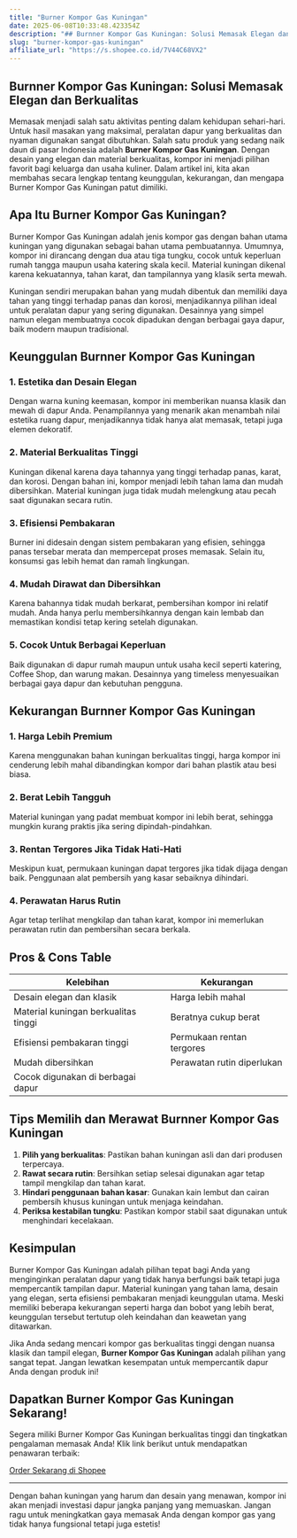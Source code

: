 ```yaml
---
title: "Burner Kompor Gas Kuningan"
date: 2025-06-08T10:33:48.423354Z
description: "## Burnner Kompor Gas Kuningan: Solusi Memasak Elegan dan Berkualitas..."
slug: "burner-kompor-gas-kuningan"
affiliate_url: "https://s.shopee.co.id/7V44C68VX2"
---
```

## Burnner Kompor Gas Kuningan: Solusi Memasak Elegan dan Berkualitas

Memasak menjadi salah satu aktivitas penting dalam kehidupan sehari-hari. Untuk hasil masakan yang maksimal, peralatan dapur yang berkualitas dan nyaman digunakan sangat dibutuhkan. Salah satu produk yang sedang naik daun di pasar Indonesia adalah **Burner Kompor Gas Kuningan**. Dengan desain yang elegan dan material berkualitas, kompor ini menjadi pilihan favorit bagi keluarga dan usaha kuliner. Dalam artikel ini, kita akan membahas secara lengkap tentang keunggulan, kekurangan, dan mengapa Burner Kompor Gas Kuningan patut dimiliki.

## Apa Itu Burner Kompor Gas Kuningan?

Burner Kompor Gas Kuningan adalah jenis kompor gas dengan bahan utama kuningan yang digunakan sebagai bahan utama pembuatannya. Umumnya, kompor ini dirancang dengan dua atau tiga tungku, cocok untuk keperluan rumah tangga maupun usaha katering skala kecil. Material kuningan dikenal karena kekuatannya, tahan karat, dan tampilannya yang klasik serta mewah.

Kuningan sendiri merupakan bahan yang mudah dibentuk dan memiliki daya tahan yang tinggi terhadap panas dan korosi, menjadikannya pilihan ideal untuk peralatan dapur yang sering digunakan. Desainnya yang simpel namun elegan membuatnya cocok dipadukan dengan berbagai gaya dapur, baik modern maupun tradisional.

## Keunggulan Burnner Kompor Gas Kuningan

### 1. Estetika dan Desain Elegan
Dengan warna kuning keemasan, kompor ini memberikan nuansa klasik dan mewah di dapur Anda. Penampilannya yang menarik akan menambah nilai estetika ruang dapur, menjadikannya tidak hanya alat memasak, tetapi juga elemen dekoratif.

### 2. Material Berkualitas Tinggi
Kuningan dikenal karena daya tahannya yang tinggi terhadap panas, karat, dan korosi. Dengan bahan ini, kompor menjadi lebih tahan lama dan mudah dibersihkan. Material kuningan juga tidak mudah melengkung atau pecah saat digunakan secara rutin.

### 3. Efisiensi Pembakaran
Burner ini didesain dengan sistem pembakaran yang efisien, sehingga panas tersebar merata dan mempercepat proses memasak. Selain itu, konsumsi gas lebih hemat dan ramah lingkungan.

### 4. Mudah Dirawat dan Dibersihkan
Karena bahannya tidak mudah berkarat, pembersihan kompor ini relatif mudah. Anda hanya perlu membersihkannya dengan kain lembab dan memastikan kondisi tetap kering setelah digunakan.

### 5. Cocok Untuk Berbagai Keperluan
Baik digunakan di dapur rumah maupun untuk usaha kecil seperti katering, Coffee Shop, dan warung makan. Desainnya yang timeless menyesuaikan berbagai gaya dapur dan kebutuhan pengguna.

## Kekurangan Burnner Kompor Gas Kuningan

### 1. Harga Lebih Premium
Karena menggunakan bahan kuningan berkualitas tinggi, harga kompor ini cenderung lebih mahal dibandingkan kompor dari bahan plastik atau besi biasa.

### 2. Berat Lebih Tangguh
Material kuningan yang padat membuat kompor ini lebih berat, sehingga mungkin kurang praktis jika sering dipindah-pindahkan.

### 3. Rentan Tergores Jika Tidak Hati-Hati
Meskipun kuat, permukaan kuningan dapat tergores jika tidak dijaga dengan baik. Penggunaan alat pembersih yang kasar sebaiknya dihindari.

### 4. Perawatan Harus Rutin
Agar tetap terlihat mengkilap dan tahan karat, kompor ini memerlukan perawatan rutin dan pembersihan secara berkala.

## Pros & Cons Table

| Kelebihan                            | Kekurangan                                  |
|--------------------------------------|--------------------------------------------|
| Desain elegan dan klasik           | Harga lebih mahal                        |
| Material kuningan berkualitas tinggi | Beratnya cukup berat                     |
| Efisiensi pembakaran tinggi        | Permukaan rentan tergores                 |
| Mudah dibersihkan                  | Perawatan rutin diperlukan               |
| Cocok digunakan di berbagai dapur |                                           |

## Tips Memilih dan Merawat Burnner Kompor Gas Kuningan

1. **Pilih yang berkualitas**: Pastikan bahan kuningan asli dan dari produsen terpercaya.
2. **Rawat secara rutin**: Bersihkan setiap selesai digunakan agar tetap tampil mengkilap dan tahan karat.
3. **Hindari penggunaan bahan kasar**: Gunakan kain lembut dan cairan pembersih khusus kuningan untuk menjaga keindahan.
4. **Periksa kestabilan tungku**: Pastikan kompor stabil saat digunakan untuk menghindari kecelakaan.

## Kesimpulan

Burner Kompor Gas Kuningan adalah pilihan tepat bagi Anda yang menginginkan peralatan dapur yang tidak hanya berfungsi baik tetapi juga mempercantik tampilan dapur. Material kuningan yang tahan lama, desain yang elegan, serta efisiensi pembakaran menjadi keunggulan utama. Meski memiliki beberapa kekurangan seperti harga dan bobot yang lebih berat, keunggulan tersebut tertutup oleh keindahan dan keawetan yang ditawarkan.

Jika Anda sedang mencari kompor gas berkualitas tinggi dengan nuansa klasik dan tampil elegan, **Burner Kompor Gas Kuningan** adalah pilihan yang sangat tepat. Jangan lewatkan kesempatan untuk mempercantik dapur Anda dengan produk ini!

## Dapatkan Burner Kompor Gas Kuningan Sekarang!

Segera miliki Burner Kompor Gas Kuningan berkualitas tinggi dan tingkatkan pengalaman memasak Anda! Klik link berikut untuk mendapatkan penawaran terbaik:

[Order Sekarang di Shopee](https://s.shopee.co.id/7V44C68VX2)

---

Dengan bahan kuningan yang harum dan desain yang menawan, kompor ini akan menjadi investasi dapur jangka panjang yang memuaskan. Jangan ragu untuk meningkatkan gaya memasak Anda dengan kompor gas yang tidak hanya fungsional tetapi juga estetis!